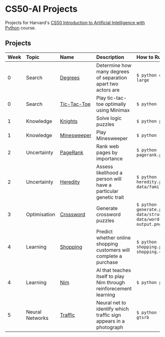# CS50-AI Projects

Projects for Harvard's [CS50 Introduction to Artificial Intelligence with Python](https://cs50.harvard.edu/ai/2020/) course.


## Projects

| Week | Topic            | Name                       | Description                                                        | How to Run                    
| :--- | :--------------- | :------------------------- | :----------------------------------------------------------------- | :-------------------------------------------------------------------- |
| 0    | Search           | [Degrees](degrees)         | Determine how many degrees of separation apart two actors are      | `$ python degrees.py large`                                           |
| 0    | Search           | [Tic-Tac-Toe](tictactoe)   | Play tic-tac-toe optimally using Minimax                           | `$ python runner.py`                                                  |
| 1    | Knowledge        | [Knights](knights)         | Solve logic puzzles                                                | `$ python puzzle.py`                                                  |
| 1    | Knowledge        | [Minesweeper](minesweeper) | Play Minesweeper                                                   | `$ python runner.py`                                                  |
| 2    | Uncertainty      | [PageRank](pagerank)       | Rank web pages by importance                                       | `$ python pagerank.py corpus0`                                        |
| 2    | Uncertainty      | [Heredity](heredity)       | Assess likelihood a person will have a particular genetic trait    | `$ python heredity.py data/family0.csv`                               |
| 3    | Optimisation     | [Crossword](crossword)     | Generate crossword puzzles                                         | `$ python generate.py data/structure1.txt data/words1.txt output.png` |
| 4    | Learning         | [Shopping](shopping)       | Predict whether online shopping customers will complete a purchase | `$ python shopping.py shopping.csv`                                   |
| 4    | Learning         | [Nim](nim)                 | AI that teaches itself to play Nim through reinforecement learning | `$ python play.py`                                                    |
| 5    | Neural Networks  | [Traffic](traffic)         | Neural net to identify which traffic sign appears in a photograph  | `$ python traffic.py gtsrb`                                           |
